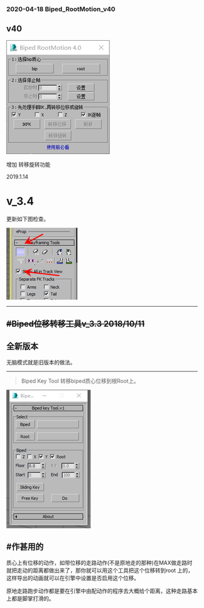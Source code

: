
### 2020-04-18 Biped_RootMotion_v40

## v40

![image](https://github.com/4698to/Biped-Key-Tool/blob/master/9TKODUMNFNL25M1E.png)

增加 转移旋转功能



















2019.1.14

# v_3.4

更新如下图检查。

![image](https://github.com/4698to/Biped-Key-Tool/blob/master/01115.png)

---

~~#Biped位移转移工具v_3.3 2018/10/11~~
-------------
##  全新版本

无脑模式就是旧版本的做法。




---------------------------------------------

> Biped Key Tool
  转移biped质心位移到根Root上。


![image](https://github.com/4698to/Biped-Key-Tool/blob/master/171824e12prnd392ovqq9d.png)

#作甚用的
------
质心上有位移的动作，如带位移的走路动作(不是原地走的那种)在MAX做走路时就把走动的距离都做出来了，那你就可以用这个工具把这个位移转到root 上的，这样导出的动画就可以在引擎中设置是否启用这个位移。

原地走路跑步动作都是要在引擎中由配动作的程序去大概给个距离，这种走路基本上都是脚掌打滑的。

